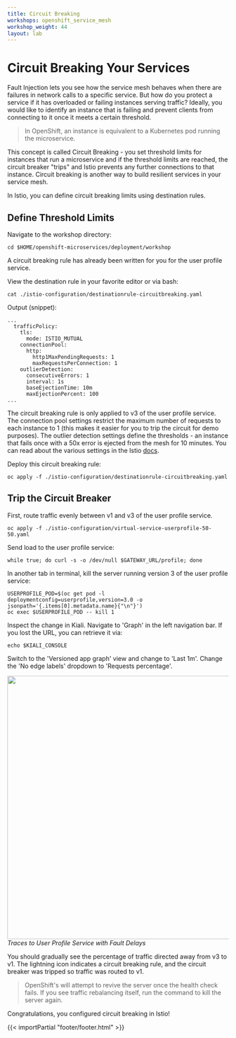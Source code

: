 ```yaml
---
title: Circuit Breaking
workshops: openshift_service_mesh
workshop_weight: 44
layout: lab
---
```


# Circuit Breaking Your Services

Fault Injection lets you see how the service mesh behaves when there are failures in network calls to a specific service.  But how do you protect a service if it has overloaded or failing instances serving traffic?  Ideally, you would like to identify an instance that is failing and prevent clients from connecting to it once it meets a certain threshold.

> In OpenShift, an instance is equivalent to a Kubernetes pod running the microservice.

This concept is called Circuit Breaking - you set threshold limits for instances that run a microservice and if the threshold limits are reached, the circuit breaker "trips" and Istio prevents any further connections to that instance.  Circuit breaking is another way to build resilient services in your service mesh.

In Istio, you can define circuit breaking limits using destination rules.

## Define Threshold Limits

Navigate to the workshop directory:
```
cd $HOME/openshift-microservices/deployment/workshop
```

A circuit breaking rule has already been written for you for the user profile service.

View the destination rule in your favorite editor or via bash:
```
cat ./istio-configuration/destinationrule-circuitbreaking.yaml
```

Output (snippet):
```
...
  trafficPolicy:
    tls:
      mode: ISTIO_MUTUAL
    connectionPool:
      http:
        http1MaxPendingRequests: 1
        maxRequestsPerConnection: 1
    outlierDetection:
      consecutiveErrors: 1
      interval: 1s
      baseEjectionTime: 10m
      maxEjectionPercent: 100
...
```

The circuit breaking rule is only applied to v3 of the user profile service.  The connection pool settings restrict the maximum number of requests to each instance to 1 (this makes it easier for you to trip the circuit for demo purposes).  The outlier detection settings define the thresholds - an instance that fails once with a 50x error is ejected from the mesh for 10 minutes.  You can read about the various settings in the Istio [docs][1].

Deploy this circuit breaking rule:
```
oc apply -f ./istio-configuration/destinationrule-circuitbreaking.yaml
```

## Trip the Circuit Breaker

First, route traffic evenly between v1 and v3 of the user profile service.
```
oc apply -f ./istio-configuration/virtual-service-userprofile-50-50.yaml
```

Send load to the user profile service:
```
while true; do curl -s -o /dev/null $GATEWAY_URL/profile; done
```

In another tab in terminal, kill the server running version 3 of the user profile service:
```
USERPROFILE_POD=$(oc get pod -l deploymentconfig=userprofile,version=3.0 -o jsonpath='{.items[0].metadata.name}{"\n"}')
oc exec $USERPROFILE_POD -- kill 1
```

Inspect the change in Kiali.  Navigate to 'Graph' in the left navigation bar. If you lost the URL, you can retrieve it via:
```
echo $KIALI_CONSOLE
```

Switch to the 'Versioned app graph' view and change to 'Last 1m'.  Change the 'No edge labels' dropdown to 'Requests percentage'.  

<img src="../images/kiali-circuitbreaking.png" width="600"><br/>
*Traces to User Profile Service with Fault Delays*

You should gradually see the percentage of traffic directed away from v3 to v1.  The lightning icon indicates a circuit breaking rule, and the circuit breaker was tripped so traffic was routed to v1.

> OpenShift's will attempt to revive the server once the health check fails.  If you see traffic rebalancing itself, run the command to kill the server again.

Congratulations, you configured circuit breaking in Istio!

[1]: https://istio.io/docs/reference/config/networking/destination-rule/#OutlierDetection

{{< importPartial "footer/footer.html" >}}